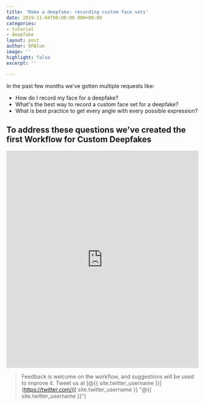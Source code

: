 ```yaml
---
title: 'Make a deepfake: recording custom face sets'
date: 2019-11-04T08:00:00.000+00:00
categories:
- tutorial
- deepfake
layout: post
author: DFBlue
image: ''
highlight: false
excerpt: ''

---
```

In the past few months we've gotten multiple requests like:

* How do I record my face for a deepfake?
* What's the best way to record a custom face set for a deepfake?
* What is best practice to get every angle with every possible expression?

## To address these questions we've created the first **Workflow for Custom Deepfakes**

<iframe src="https://docs.google.com/presentation/d/e/2PACX-1vTLGSWwRh5PgcS5KcuffvjW4-CGrdzkhQD3mw1MsEX3Jbi1AfaDfvDKlFF7yLkN5wV917_ej2fpnAu3/embed?start=false&loop=false&delayms=60000" frameborder="0" width="100%" height="569" allowfullscreen="true" mozallowfullscreen="true" webkitallowfullscreen="true"></iframe>

> Feedback is welcome on the workflow, and suggestions will be used to improve it. Tweet us at [@{{ site.twitter_username }}](https://twitter.com/{{ site.twitter_username }} "@{{ site.twitter_username }}")